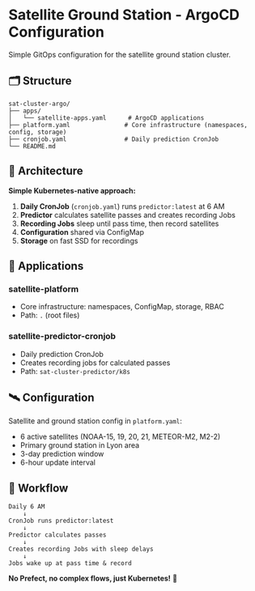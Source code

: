 # Satellite Ground Station - ArgoCD Configuration

Simple GitOps configuration for the satellite ground station cluster.

## 🗂️ **Structure**

```
sat-cluster-argo/
├── apps/
│   └── satellite-apps.yaml      # ArgoCD applications
├── platform.yaml               # Core infrastructure (namespaces, config, storage)
├── cronjob.yaml                # Daily prediction CronJob
└── README.md
```

## 🚀 **Architecture**

**Simple Kubernetes-native approach:**

1. **Daily CronJob** (`cronjob.yaml`) runs `predictor:latest` at 6 AM
2. **Predictor** calculates satellite passes and creates recording Jobs
3. **Recording Jobs** sleep until pass time, then record satellites
4. **Configuration** shared via ConfigMap
5. **Storage** on fast SSD for recordings

## 📡 **Applications**

### **satellite-platform**
- Core infrastructure: namespaces, ConfigMap, storage, RBAC
- Path: `.` (root files)

### **satellite-predictor-cronjob**  
- Daily prediction CronJob
- Creates recording jobs for calculated passes
- Path: `sat-cluster-predictor/k8s`

## 🛰️ **Configuration**

Satellite and ground station config in `platform.yaml`:
- 6 active satellites (NOAA-15, 19, 20, 21, METEOR-M2, M2-2)
- Primary ground station in Lyon area
- 3-day prediction window
- 6-hour update interval

## 🔄 **Workflow**

```
Daily 6 AM
    ↓
CronJob runs predictor:latest
    ↓
Predictor calculates passes
    ↓
Creates recording Jobs with sleep delays
    ↓
Jobs wake up at pass time & record
```

**No Prefect, no complex flows, just Kubernetes!** 🎯
